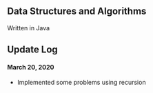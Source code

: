 ## Data Structures and Algorithms
Written in Java

## Update Log

#### March 20, 2020
- Implemented some problems using recursion
